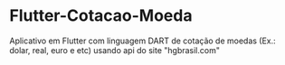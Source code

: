 # Flutter-Cotacao-Moeda
Aplicativo em Flutter com linguagem DART de cotação de moedas (Ex.: dolar, real, euro e etc) usando api do site "hgbrasil.com"

